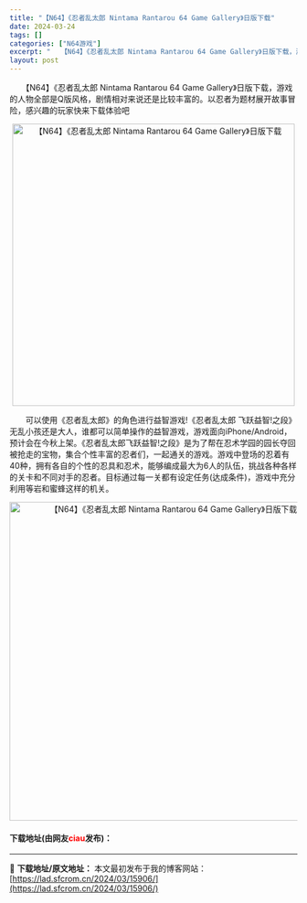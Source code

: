 ```yaml
---
title: "【N64】《忍者乱太郎 Nintama Rantarou 64 Game Gallery》日版下载"
date: 2024-03-24
tags: []
categories: ["N64游戏"]
excerpt: "　　【N64】《忍者乱太郎 Nintama Rantarou 64 Game Gallery》日版下载，游戏的人物全部是Q版风格，剧情相对来说还是比较丰富的。以忍者为题材展开故事冒险，感兴趣的玩家快来下载体验吧 　　可以使用《忍者乱太郎》的角色进行益智游戏!《忍者乱太郎 飞跃益智!之段》无乱小孩还是&hellip;"
layout: post
---
```


 <p>　　【N64】《忍者乱太郎 Nintama Rantarou 64 Game Gallery》日版下载，游戏的人物全部是Q版风格，剧情相对来说还是比较丰富的。以忍者为题材展开故事冒险，感兴趣的玩家快来下载体验吧</p> <p align="center"><img align="" border="0" src="https://lad.sfcrom.cn/wp-content/uploads/2024/03/20240324_66004066dcb9f.png" width="494" alt="【N64】《忍者乱太郎 Nintama Rantarou 64 Game Gallery》日版下载" /></p> <p>　　可以使用《忍者乱太郎》的角色进行益智游戏!《忍者乱太郎 飞跃益智!之段》无乱小孩还是大人，谁都可以简单操作的益智游戏，游戏面向iPhone/Android，预计会在今秋上架。《忍者乱太郎飞跃益智!之段》是为了帮在忍术学园的园长夺回被抢走的宝物，集合个性丰富的忍者们，一起通关的游戏。游戏中登场的忍着有40种，拥有各自的个性的忍具和忍术，能够编成最大为6人的队伍，挑战各种各样的关卡和不同对手的忍者。目标通过每一关都有设定任务(达成条件)，游戏中充分利用等岩和蜜蜂这样的机关。</p> <p align="center"><img align="" border="0" src="https://lad.sfcrom.cn/wp-content/uploads/2024/03/20240324_660040688bab2.png" width="558" alt="【N64】《忍者乱太郎 Nintama Rantarou 64 Game Gallery》日版下载" /></p> <p><h4>下载地址(由网友<font color="red">ciau</font>发布)：</h4></p> 

---
📖 **下载地址/原文地址：** 本文最初发布于我的博客网站：[https://lad.sfcrom.cn/2024/03/15906/](https://lad.sfcrom.cn/2024/03/15906/)
